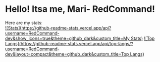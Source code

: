 # Hello! Itsa me, Mari- RedCommand!
Here are my stats: <br/>
[![Stats](https://github-readme-stats.vercel.app/api?username=RedCommand-dev&show_icons=true&theme=github_dark&custom_title=My Stats)](https://github.com/anuraghazra/github-readme-stats)
[![Top Langs](https://github-readme-stats.vercel.app/api/top-langs/?username=RedCommand-dev&layout=compact&theme=github_dark&custom_title=Top Langs)](https://github.com/anuraghazra/github-readme-stats)

